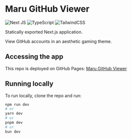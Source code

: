 # Maru GitHub Viewer
![Next JS](https://img.shields.io/badge/Next-black?style=for-the-badge&logo=next.js&logoColor=white)
![TypeScript](https://img.shields.io/badge/typescript-%23007ACC.svg?style=for-the-badge&logo=typescript&logoColor=white)
![TailwindCSS](https://img.shields.io/badge/tailwindcss-%2338B2AC.svg?style=for-the-badge&logo=tailwind-css&logoColor=white)

Statically exported Next.js application.

View GitHub accounts in an aesthetic gaming theme.

## Accessing the app
This repo is deployed on GitHub Pages:
<a href="https://marutsuki.github.io/maru-github-viewer/">Maru GitHub Viewer</a>

## Running locally
To run locally, clone the repo and run:
```bash
npm run dev
# or
yarn dev
# or
pnpm dev
# or
bun dev
```
